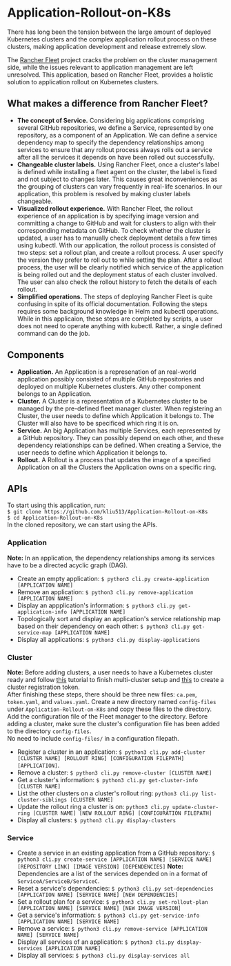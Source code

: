 # Application-Rollout-on-K8s
There has long been the tension between the large amount of deployed Kubernetes clusters and the complex application rollout process on these clusters, making application development and release extremely slow.

The [Rancher Fleet](https://fleet.rancher.io/) project cracks the problem on the cluster management side, while the issues relevant to application management are left unresolved. This application, based on Rancher Fleet, provides a holistic solution to application rollout on Kubernetes clusters.

## What makes a difference from Rancher Fleet?
* **The concept of Service.** Considering big applications comprising several GitHub repositories, we define a Service, represented by one repository, as a component of an Application. We can define a service dependency map to specify the dependency relationships among services to ensure that any rollout process always rolls out a service after all the services it depends on have been rolled out successfully.
* **Changeable cluster labels.** Using Rancher Fleet, once a cluster's label is defined while installing a fleet agent on the cluster, the label is fixed and not subject to changes later. This causes great inconveniences as the grouping of clusters can vary frequently in real-life scenarios. In our application, this problem is resolved by making cluster labels changeable.
* **Visualized rollout experience.** With Rancher Fleet, the rollout experience of an application is by specifying image version and committing a change to GitHub and wait for clusters to align with their corresponding metadata on GitHub. To check whether the cluster is updated, a user has to manually check deployment details a few times using kubectl. With our application, the rollout process is consisted of two steps: set a rollout plan, and create a rollout process. A user specify the version they prefer to roll out to while setting the plan. After a rollout process, the user will be clearly notified which service of the application is being rolled out and the deployment status of each cluster involved. The user can also check the rollout history to fetch the details of each rollout.
* **Simplified operations.** The steps of deploying Rancher Fleet is quite confusing in spite of its official documentation. Following the steps requires some background knowledge in Helm and kubectl operations. While in this applicaion, these steps are completed by scripts, a user does not need to operate anything with kubectl. Rather, a single defined command can do the job.

## Components
* **Application.** An Application is a represenation of an real-world application possibly consisted of multiple GitHub repositories and deployed on multiple Kubernetes clusters. Any other component belongs to an Application.
* **Cluster.** A Cluster is a representation of a Kubernetes cluster to be managed by the pre-defined fleet manager cluster. When registering an Cluster, the user needs to define which Application it belongs to. The Cluster will also have to be specificed which ring it is on.
* **Service.** An big Application has multiple Services, each represented by a GitHub repository. They can possibly depend on each other, and these dependency relationships can be defined. When creating a Service, the user needs to define which Application it belongs to.
* **Rollout.** A Rollout is a process that updates the image of a specified Application on all the Clusters the Application owns on a specific ring.

## APIs
To start using this application, run:  
`$ git clone https://github.com/kliu513/Application-Rollout-on-K8s`  
`$ cd Application-Rollout-on-K8s`  
In the cloned repository, we can start using the APIs.
### Application
**Note:** In an application, the dependency relationships among its services have to be a directed acyclic graph (DAG).
* Create an empty application: `$ python3 cli.py create-application [APPLICATION NAME]`
* Remove an application: `$ python3 cli.py remove-application [APPLICATION NAME]`
* Display an appplication's information: `$ python3 cli.py get-application-info [APPLICATION NAME]`
* Topologically sort and display an application's service relationship map based on their dependency on each other: `$ python3 cli.py get-service-map [APPLICATION NAME]`
* Display all applications: `$ python3 cli.py display-applications`
### Cluster
**Note:** Before adding clusters, a user needs to have a Kubernetes cluster ready and follow [this](https://fleet.rancher.io/installation) tutorial to finish multi-cluster setup and [this](https://fleet.rancher.io/cluster-registration#create-cluster-registration-tokens) to create a cluster registration token.  
After finishing these steps, there should be three new files: `ca.pem`, `token.yaml`, and `values.yaml`. Create a new directory named `config-files` under `Application-Rollout-on-K8s` and copy these files to the directory. Add the configuration file of the Fleet manager to the directory. Before adding a cluster, make sure the cluster's configuration file has been added to the directory `config-files`.  
No need to include `config-files/` in a configuration filepath.
* Register a cluster in an application: `$ python3 cli.py add-cluster [CLUSTER NAME] [ROLLOUT RING] [CONFIGURATION FILEPATH] [APPLICATION]`.
* Remove a cluster: `$ python3 cli.py remove-cluster [CLUSTER NAME]`
* Get a cluster's information: `$ python3 cli.py get-cluster-info [CLUSTER NAME]`
* List the other clusters on a cluster's rollout ring: `python3 cli.py list-cluster-siblings [CLUSTER NAME]`
* Update the rollout ring a cluster is on: `python3 cli.py update-cluster-ring [CLUSTER NAME] [NEW ROLLOUT RING] [CONFIGURATION FILEPATH]`
* Display all clusters: `$ python3 cli.py display-clusters`
### Service
* Create a service in an existing application from a GitHub repository: `$ python3 cli.py create-service [APPLICATION NAME] [SERVICE NAME] [REPOSITORY LINK] [IMAGE VERSION] [DEPENDENCIES]` **Note:** Dependencies are a list of the services depended on in a format of `ServiceA/ServiceB/ServiceC`.
* Reset a service's dependencies: `$ python3 cli.py set-dependencies [APPLICATION NAME] [SERVICE NAME] [NEW DEPENDENCIES]`
* Set a rollout plan for a service: `$ python3 cli.py set-rollout-plan [APPLICATION NAME] [SERVICE NAME] [NEW IMAGE VERSION]`
* Get a service's information: `$ python3 cli.py get-service-info [APPLICATION NAME] [SERVICE NAME]`
* Remove a service: `$ python3 cli.py remove-service [APPLICATION NAME] [SERVICE NAME]`
* Display all services of an application: `$ python3 cli.py display-services [APPLICATION NAME]`
* Display all services: `$ python3 cli.py display-services all`
